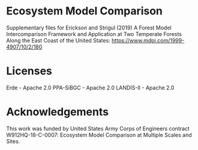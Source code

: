 # Ecosystem Model Comparison

Supplementary files for Erickson and Strigul (2019) A Forest Model Intercomparison Framework and Application at Two Temperate Forests Along the East Coast of the United States: https://www.mdpi.com/1999-4907/10/2/180

# Licenses
Erde      - Apache 2.0
PPA-SiBGC - Apache 2.0
LANDIS-II - Apache 2.0

# Acknowledgements
This work was funded by United States Army Corps of Engineers contract W912HQ-18-C-0007: Ecosystem Model Comparison at Multiple Scales and Sites.
